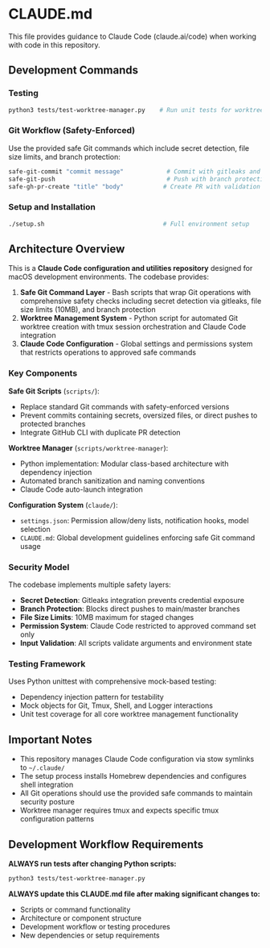 # CLAUDE.md

This file provides guidance to Claude Code (claude.ai/code) when working with code in this repository.

## Development Commands

### Testing
```bash
python3 tests/test-worktree-manager.py    # Run unit tests for worktree manager
```

### Git Workflow (Safety-Enforced)
Use the provided safe Git commands which include secret detection, file size limits, and branch protection:
```bash
safe-git-commit "commit message"            # Commit with gitleaks and size checks
safe-git-push                               # Push with branch protection
safe-gh-pr-create "title" "body"           # Create PR with validation
```

### Setup and Installation
```bash
./setup.sh                                 # Full environment setup
```

## Architecture Overview

This is a **Claude Code configuration and utilities repository** designed for macOS development environments. The codebase provides:

1. **Safe Git Command Layer** - Bash scripts that wrap Git operations with comprehensive safety checks including secret detection via gitleaks, file size limits (10MB), and branch protection
2. **Worktree Management System** - Python script for automated Git worktree creation with tmux session orchestration and Claude Code integration
3. **Claude Code Configuration** - Global settings and permissions system that restricts operations to approved safe commands

### Key Components

**Safe Git Scripts** (`scripts/`):
- Replace standard Git commands with safety-enforced versions
- Prevent commits containing secrets, oversized files, or direct pushes to protected branches
- Integrate GitHub CLI with duplicate PR detection

**Worktree Manager** (`scripts/worktree-manager`):
- Python implementation: Modular class-based architecture with dependency injection
- Automated branch sanitization and naming conventions
- Claude Code auto-launch integration

**Configuration System** (`claude/`):
- `settings.json`: Permission allow/deny lists, notification hooks, model selection
- `CLAUDE.md`: Global development guidelines enforcing safe Git command usage

### Security Model

The codebase implements multiple safety layers:
- **Secret Detection**: Gitleaks integration prevents credential exposure
- **Branch Protection**: Blocks direct pushes to main/master branches
- **File Size Limits**: 10MB maximum for staged changes
- **Permission System**: Claude Code restricted to approved command set only
- **Input Validation**: All scripts validate arguments and environment state

### Testing Framework

Uses Python unittest with comprehensive mock-based testing:
- Dependency injection pattern for testability
- Mock objects for Git, Tmux, Shell, and Logger interactions
- Unit test coverage for all core worktree management functionality

## Important Notes

- This repository manages Claude Code configuration via stow symlinks to `~/.claude/`
- The setup process installs Homebrew dependencies and configures shell integration
- All Git operations should use the provided safe commands to maintain security posture
- Worktree manager requires tmux and expects specific tmux configuration patterns

## Development Workflow Requirements

**ALWAYS run tests after changing Python scripts:**
```bash
python3 tests/test-worktree-manager.py
```

**ALWAYS update this CLAUDE.md file after making significant changes to:**
- Scripts or command functionality
- Architecture or component structure
- Development workflow or testing procedures
- New dependencies or setup requirements
